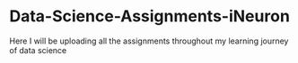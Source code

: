 # Data-Science-Assignments-iNeuron
Here I will be uploading all the assignments throughout my learning journey of data science
